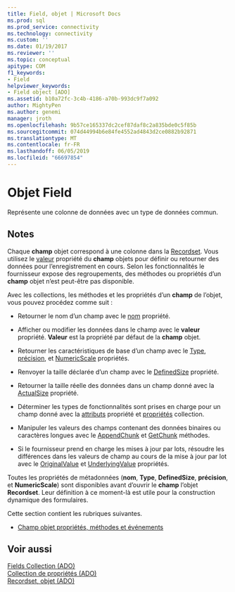 ```yaml
---
title: Field, objet | Microsoft Docs
ms.prod: sql
ms.prod_service: connectivity
ms.technology: connectivity
ms.custom: ''
ms.date: 01/19/2017
ms.reviewer: ''
ms.topic: conceptual
apitype: COM
f1_keywords:
- Field
helpviewer_keywords:
- Field object [ADO]
ms.assetid: b10a72fc-3c4b-4186-a70b-993dc9f7a092
author: MightyPen
ms.author: genemi
manager: jroth
ms.openlocfilehash: 9b57ce165337dc2cef87daf8c2a835bde0c5f85b
ms.sourcegitcommit: 074d44994b6e84fe4552ad4843d2ce0882b92871
ms.translationtype: MT
ms.contentlocale: fr-FR
ms.lasthandoff: 06/05/2019
ms.locfileid: "66697854"
---
```

# <a name="field-object"></a>Objet Field
Représente une colonne de données avec un type de données commun.  
  
## <a name="remarks"></a>Notes  
 Chaque **champ** objet correspond à une colonne dans la [Recordset](../../../ado/reference/ado-api/recordset-object-ado.md). Vous utilisez le [valeur](../../../ado/reference/ado-api/value-property-ado.md) propriété du **champ** objets pour définir ou retourner des données pour l’enregistrement en cours. Selon les fonctionnalités le fournisseur expose des regroupements, des méthodes ou propriétés d’un **champ** objet n’est peut-être pas disponible.  
  
 Avec les collections, les méthodes et les propriétés d’un **champ** de l’objet, vous pouvez procédez comme suit :  
  
-   Retourner le nom d’un champ avec le [nom](../../../ado/reference/ado-api/name-property-ado.md) propriété.  
  
-   Afficher ou modifier les données dans le champ avec le **valeur** propriété. **Valeur** est la propriété par défaut de la **champ** objet.  
  
-   Retourner les caractéristiques de base d’un champ avec le [Type](../../../ado/reference/ado-api/type-property-ado.md), [précision](../../../ado/reference/ado-api/precision-property-ado.md), et [NumericScale](../../../ado/reference/ado-api/numericscale-property-ado.md) propriétés.  
  
-   Renvoyer la taille déclarée d’un champ avec le [DefinedSize](../../../ado/reference/ado-api/definedsize-property.md) propriété.  
  
-   Retourner la taille réelle des données dans un champ donné avec la [ActualSize](../../../ado/reference/ado-api/actualsize-property-ado.md) propriété.  
  
-   Déterminer les types de fonctionnalités sont prises en charge pour un champ donné avec la [attributs](../../../ado/reference/ado-api/attributes-property-ado.md) propriété et [propriétés](../../../ado/reference/ado-api/properties-collection-ado.md) collection.  
  
-   Manipuler les valeurs des champs contenant des données binaires ou caractères longues avec le [AppendChunk](../../../ado/reference/ado-api/appendchunk-method-ado.md) et [GetChunk](../../../ado/reference/ado-api/getchunk-method-ado.md) méthodes.  
  
-   Si le fournisseur prend en charge les mises à jour par lots, résoudre les différences dans les valeurs de champ au cours de la mise à jour par lot avec le [OriginalValue](../../../ado/reference/ado-api/originalvalue-property-ado.md) et [UnderlyingValue](../../../ado/reference/ado-api/underlyingvalue-property.md) propriétés.  
  
 Toutes les propriétés de métadonnées (**nom**, **Type**, **DefinedSize**, **précision**, et **NumericScale**) sont disponibles avant d’ouvrir le **champ** l’objet **Recordset**. Leur définition à ce moment-là est utile pour la construction dynamique des formulaires.  
  
 Cette section contient les rubriques suivantes.  
  
-   [Champ objet propriétés, méthodes et événements](../../../ado/reference/ado-api/field-object-properties-methods-and-events.md)  
  
## <a name="see-also"></a>Voir aussi  
 [Fields Collection (ADO)](../../../ado/reference/ado-api/fields-collection-ado.md)   
 [Collection de propriétés (ADO)](../../../ado/reference/ado-api/properties-collection-ado.md)   
 [Recordset, objet (ADO)](../../../ado/reference/ado-api/recordset-object-ado.md)
